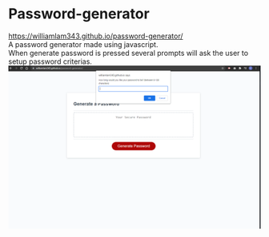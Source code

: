 # Password-generator

https://williamlam343.github.io/password-generator/
<br>
A password generator made using javascript.
<br>
When generate password is pressed several prompts will ask the user to setup password criterias.
<br>
![img of password generator](https://github.com/Williamlam343/password-generator/blob/main/Develop/img/password-generator.png)
